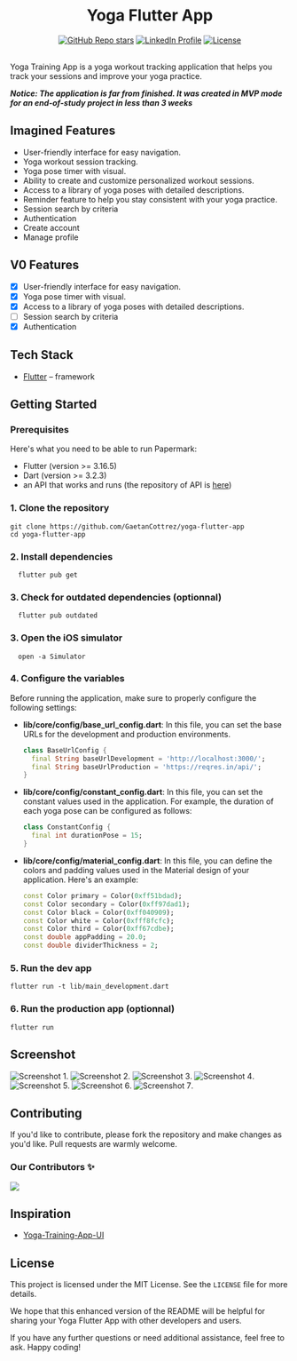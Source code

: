 <div>
  <h1 align="center">Yoga Flutter App</h1>

  <div align="center">
    <a href="https://github.com/GaetanCottrez/yoga-flutter-app/stargazers"><img alt="GitHub Repo stars" src="https://img.shields.io/github/stars/GaetanCottrez/yoga-flutter-app"></a>
    <a href="https://www.linkedin.com/in/gaetan-cottrez/"><img alt="LinkedIn Profile" src="https://img.shields.io/badge/LinkedIn-0077B5?logo=linkedin&logoColor=white"></a>
    <a href="https://github.com/GaetanCottrez/yoga-flutter-app/blob/master/LICENSE.md"><img alt="License" src="https://img.shields.io/badge/License-MIT-yellow.svg"></a>
  </div>
</div>

<br/>

Yoga Training App is a yoga workout tracking application that helps you track your sessions and
improve your yoga practice.

<i><b>Notice: The application is far from finished. It was created in MVP mode for an end-of-study
project in less than 3 weeks</b></i>

## Imagined Features

- User-friendly interface for easy navigation.
- Yoga workout session tracking.
- Yoga pose timer with visual.
- Ability to create and customize personalized workout sessions.
- Access to a library of yoga poses with detailed descriptions.
- Reminder feature to help you stay consistent with your yoga practice.
- Session search by criteria
- Authentication
- Create account
- Manage profile

## V0 Features

- [X] User-friendly interface for easy navigation.
- [X] Yoga pose timer with visual.
- [X] Access to a library of yoga poses with detailed descriptions.
- [ ] Session search by criteria
- [X] Authentication

## Tech Stack

- [Flutter](https://flutter.dev) – framework

## Getting Started

### Prerequisites

Here's what you need to be able to run Papermark:

- Flutter (version >= 3.16.5)
- Dart (version >= 3.2.3)
- an API that works and runs (the repository of API is [here](https://github.com/AnhVaccari/yoga))

### 1. Clone the repository

```shell
git clone https://github.com/GaetanCottrez/yoga-flutter-app
cd yoga-flutter-app
```

### 2. Install dependencies

```shell
  flutter pub get
```

### 3. Check for outdated dependencies (optionnal)

```shell
  flutter pub outdated
```

### 3. Open the iOS simulator

```shell
  open -a Simulator
```

### 4. Configure the variables

Before running the application, make sure to properly configure the following settings:

- **lib/core/config/base_url_config.dart**: In this file, you can set the base URLs for the
  development and production environments.

  ```dart
  class BaseUrlConfig {
    final String baseUrlDevelopment = 'http://localhost:3000/';
    final String baseUrlProduction = 'https://reqres.in/api/';
  }
  ```

- **lib/core/config/constant_config.dart**: In this file, you can set the constant values used in
  the application. For example, the duration of each yoga pose can be configured as follows:

  ```dart
  class ConstantConfig {
    final int durationPose = 15;
  }
  ```

- **lib/core/config/material_config.dart**: In this file, you can define the colors and padding
  values used in the Material design of your application. Here's an example:

  ```dart
  const Color primary = Color(0xff51bdad);
  const Color secondary = Color(0xff97dad1);
  const Color black = Color(0xff040909);
  const Color white = Color(0xfff8fcfc);
  const Color third = Color(0xff67cdbe);
  const double appPadding = 20.0;
  const double dividerThickness = 2;
  ```

### 5. Run the dev app

```shell
flutter run -t lib/main_development.dart
```

### 6. Run the production app (optionnal)

```shell
flutter run
```

## Screenshot

![Screenshot 1](/screenshot/screenshot1.png).
![Screenshot 2](/screenshot/screenshot2.png).
![Screenshot 3](/screenshot/screenshot3.png).
![Screenshot 4](/screenshot/screenshot4.png).
![Screenshot 5](/screenshot/screenshot5.png).
![Screenshot 6](/screenshot/screenshot6.png).
![Screenshot 7](/screenshot/screenshot7.png).

## Contributing

If you'd like to contribute, please fork the repository and make changes as you'd like. Pull
requests are warmly welcome.

### Our Contributors ✨

<a href="https://github.com/GaetanCottrez/yoga-flutter-app/graphs/contributors">
  <img src="https://contrib.rocks/image?repo=GaetanCottrez/yoga-flutter-app" />
</a>

## Inspiration

- [Yoga-Training-App-UI](https://github.com/SayujSujeev/Yoga-Training-App-UI)

## License

This project is licensed under the MIT License. See the `LICENSE` file for more details.

We hope that this enhanced version of the README will be helpful for sharing your Yoga Flutter App
with other developers and users.

If you have any further questions or need additional assistance, feel free to ask. Happy coding!